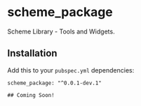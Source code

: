 # scheme_package

Scheme Library - Tools and Widgets.

## Installation

Add this to your `pubspec.yml` dependencies:

```
scheme_package: "^0.0.1-dev.1"

## Coming Soon!
